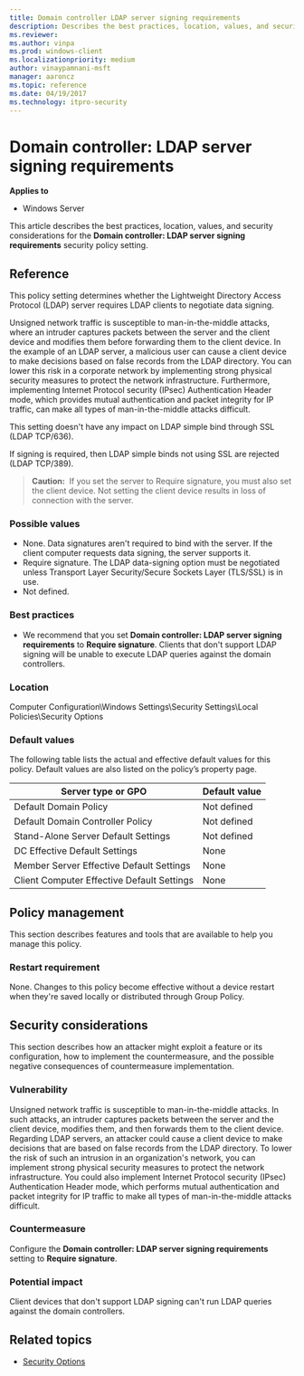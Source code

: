 ```yaml
---
title: Domain controller LDAP server signing requirements
description: Describes the best practices, location, values, and security considerations for the Domain controller LDAP server signing requirements security policy setting.
ms.reviewer:
ms.author: vinpa
ms.prod: windows-client
ms.localizationpriority: medium
author: vinaypamnani-msft
manager: aaroncz
ms.topic: reference
ms.date: 04/19/2017
ms.technology: itpro-security
---
```


# Domain controller: LDAP server signing requirements

**Applies to**
- Windows Server

This article describes the best practices, location, values, and security considerations for the **Domain controller: LDAP server signing requirements** security policy setting.

## Reference

This policy setting determines whether the Lightweight Directory Access Protocol (LDAP) server requires LDAP clients to negotiate data signing.

Unsigned network traffic is susceptible to man-in-the-middle attacks, where an intruder captures packets between the server and the client device and modifies them before forwarding them to the client device. In the example of an LDAP server, a malicious user can cause a client device to make decisions based on false records from the LDAP directory. You can lower this risk in a corporate network by implementing strong physical security measures to protect the network infrastructure. Furthermore, implementing Internet Protocol security (IPsec) Authentication Header mode, which provides mutual authentication and packet integrity for IP traffic, can make all types of man-in-the-middle attacks difficult.

This setting doesn't have any impact on LDAP simple bind through SSL (LDAP TCP/636).

If signing is required, then LDAP simple binds not using SSL are rejected (LDAP TCP/389).

>**Caution:**  If you set the server to Require signature, you must also set the client device. Not setting the client device results in loss of connection with the server.

### Possible values

-   None. Data signatures aren't required to bind with the server. If the client computer requests data signing, the server supports it.
-   Require signature. The LDAP data-signing option must be negotiated unless Transport Layer Security/Secure Sockets Layer (TLS/SSL) is in use.
-   Not defined.

### Best practices

-   We recommend that you set **Domain controller: LDAP server signing requirements** to **Require signature**. Clients that don't support LDAP signing will be unable to execute LDAP queries against the domain controllers.

### Location

Computer Configuration\\Windows Settings\\Security Settings\\Local Policies\\Security Options

### Default values

The following table lists the actual and effective default values for this policy. Default values are also listed on the policy’s property page.

| Server type or GPO | Default value |
| - | - |
| Default Domain Policy | Not defined|
| Default Domain Controller Policy | Not defined|
| Stand-Alone Server Default Settings | Not defined|
| DC Effective Default Settings | None|
| Member Server Effective Default Settings | None|
| Client Computer Effective Default Settings | None|

## Policy management

This section describes features and tools that are available to help you manage this policy.

### Restart requirement

None. Changes to this policy become effective without a device restart when they're saved locally or distributed through Group Policy.

## Security considerations

This section describes how an attacker might exploit a feature or its configuration, how to implement the countermeasure, and the possible negative consequences of countermeasure implementation.

### Vulnerability

Unsigned network traffic is susceptible to man-in-the-middle attacks. In such attacks, an intruder captures packets between the server and the client device, modifies them, and then forwards them to the client device. Regarding LDAP servers, an attacker could cause a client device to make decisions that are based on false records from the LDAP directory. To lower the risk of such an intrusion in an organization's network, you can implement strong physical security measures to protect the network infrastructure. You could also implement Internet Protocol security (IPsec) Authentication Header mode, which performs mutual authentication and packet integrity for IP traffic to make all types of man-in-the-middle attacks difficult.

### Countermeasure

Configure the **Domain controller: LDAP server signing requirements** setting to **Require signature**.

### Potential impact

Client devices that don't support LDAP signing can't run LDAP queries against the domain controllers.

## Related topics

- [Security Options](security-options.md)
